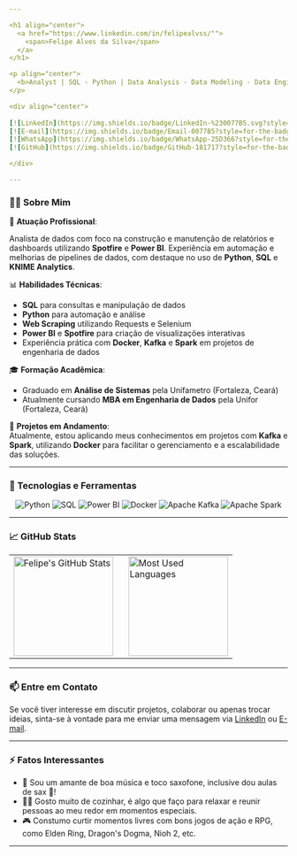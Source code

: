 ```yaml
---

<h1 align="center"> 
  <a href="https://www.linkedin.com/in/felipealvss/"">
    <span>Felipe Alves da Silva</span>
  </a>
</h1>

<p align="center">
  <b>Analyst | SQL - Python | Data Analysis - Data Modeling - Data Engineering</b>
</p>

<div align="center">
  
[![LinkedIn](https://img.shields.io/badge/LinkedIn-%230077B5.svg?style=for-the-badge&logo=linkedin&logoColor=white)](https://www.linkedin.com/in/felipealvss/)
[![E-mail](https://img.shields.io/badge/Email-0077B5?style=for-the-badge&logo=microsoft-outlook&logoColor=white)](mailto:felipealvss.95@hotmail.com)
[![WhatsApp](https://img.shields.io/badge/WhatsApp-25D366?style=for-the-badge&logo=whatsapp&logoColor=white)](https://wa.me/5585989599637)
[![GitHub](https://img.shields.io/badge/GitHub-181717?style=for-the-badge&logo=github&logoColor=white)](https://github.com/felipealvss)

</div>

---
```


### 👨‍💻 Sobre Mim

🔭 **Atuação Profissional**: 

Analista de dados com foco na construção e manutenção de relatórios e dashboards utilizando **Spotfire** e **Power BI**. Experiência em automação e melhorias de pipelines de dados, com destaque no uso de **Python**, **SQL** e **KNIME Analytics**.

📊 **Habilidades Técnicas**:  
- **SQL** para consultas e manipulação de dados
- **Python** para automação e análise
- **Web Scraping** utilizando Requests e Selenium
- **Power BI** e **Spotfire** para criação de visualizações interativas
- Experiência prática com **Docker**, **Kafka** e **Spark** em projetos de engenharia de dados

🎓 **Formação Acadêmica**:  
- Graduado em **Análise de Sistemas** pela Unifametro (Fortaleza, Ceará)
- Atualmente cursando **MBA em Engenharia de Dados** pela Unifor (Fortaleza, Ceará)

🌱 **Projetos em Andamento**:  
Atualmente, estou aplicando meus conhecimentos em projetos com **Kafka** e **Spark**, utilizando **Docker** para facilitar o gerenciamento e a escalabilidade das soluções.

---

### 🚀 Tecnologias e Ferramentas

<div align="center">
  
![Python](https://img.shields.io/badge/Python-3776AB?style=for-the-badge&logo=python&logoColor=white)
![SQL](https://img.shields.io/badge/SQL-4479A1?style=for-the-badge&logo=mysql&logoColor=white)
![Power BI](https://img.shields.io/badge/Power%20BI-F2C811?style=for-the-badge&logo=powerbi&logoColor=black)
![Docker](https://img.shields.io/badge/Docker-2496ED?style=for-the-badge&logo=docker&logoColor=white)
![Apache Kafka](https://img.shields.io/badge/Apache%20Kafka-231F20?style=for-the-badge&logo=apachekafka&logoColor=white)
![Apache Spark](https://img.shields.io/badge/Apache%20Spark-E25A1C?style=for-the-badge&logo=apachespark&logoColor=white)

</div>

---

### 📈 GitHub Stats

<div align="center">
  <table>
    <tr>
      <td>
        <img height="180px" src="https://github-readme-stats.vercel.app/api?username=felipealvss&show_icons=true&theme=radical&hide_border=true" alt="Felipe's GitHub Stats"/>
      </td>
      <td style="padding-left: 20px;">
        <img height="180px" src="https://github-readme-stats.vercel.app/api/top-langs/?username=felipealvss&theme=radical&layout=compact&hide_border=true" alt="Most Used Languages"/>
      </td>
    </tr>
  </table>
</div>


---

### 📫 Entre em Contato

Se você tiver interesse em discutir projetos, colaborar ou apenas trocar ideias, sinta-se à vontade para me enviar uma mensagem via [LinkedIn](https://www.linkedin.com/in/felipealvss/) ou [E-mail](mailto:felipealvss.95@hotmail.com).

---

### ⚡ Fatos Interessantes

- 🎼 Sou um amante de boa música e toco saxofone, inclusive dou aulas de sax 🎷!
- 👨‍🍳 Gosto muito de cozinhar, é algo que faço para relaxar e reunir pessoas ao meu redor em momentos especiais.
- 🎮 Constumo curtir momentos livres com bons jogos de ação e RPG, como Elden Ring, Dragon's Dogma, Nioh 2, etc.

---
